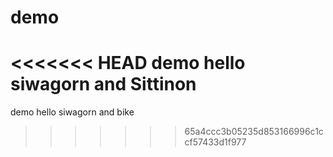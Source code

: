 # demo 
<<<<<<< HEAD
demo hello siwagorn and Sittinon
=======
demo hello siwagorn and bike
>>>>>>> 65a4ccc3b05235d853166996c1ccf57433d1f977
